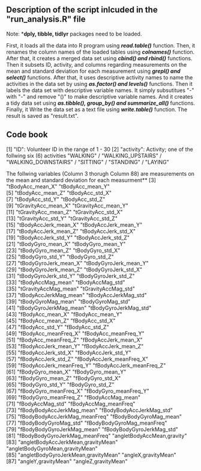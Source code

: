 ## Description of the script inlcuded in the "run_analysis.R" file

Note: ***dply, tibble, tidlyr** packages need to be loaded.

First, it loads all the data into R program using ***read.table()*** function.
Then, it renames the column names of the loaded tables using ***colnames()*** function.
After that, it creates a merged data set using ***cbind() and rbind()*** functions.
Then it subsets ID, activity, and columns regarding measurements on the mean and standard deviation for each measurement using ***grepl() and select()*** functions.
After that, it uses descriptive activity names to name the activities in the data set by using ***as.factor() and levels()*** functions.
Then it labels the data set with descriptive variable names. It simply subsutitues "-" with "-" and remove "()" to make descriptive variable names.
And it creates a tidy data set using ***as.tibble(), group_by() and summarize_all()*** functions.
Finally, it Write the data set as a text file using ***write.table()*** function. The result is saved as "result.txt".

## Code book
 [1] "ID": Volunteer ID in the range of 1 - 30
 [2] "activity": Activity; one of the follwing six (6) activities 
"WALKING" / "WALKING_UPSTAIRS" / "WALKING_DOWNSTAIRS" / "SITTING" / "STANDING" / "LAYING"  
 
The follwing variables (Column 3 thorugh Column 88) are measurements on the mean and standard deviation for each measurment**
 [3] "tBodyAcc_mean_X"                    "tBodyAcc_mean_Y"                   
 [5] "tBodyAcc_mean_Z"                    "tBodyAcc_std_X"                    
 [7] "tBodyAcc_std_Y"                     "tBodyAcc_std_Z"                    
 [9] "tGravityAcc_mean_X"                 "tGravityAcc_mean_Y"                
[11] "tGravityAcc_mean_Z"                 "tGravityAcc_std_X"                 
[13] "tGravityAcc_std_Y"                  "tGravityAcc_std_Z"                 
[15] "tBodyAccJerk_mean_X"                "tBodyAccJerk_mean_Y"               
[17] "tBodyAccJerk_mean_Z"                "tBodyAccJerk_std_X"                
[19] "tBodyAccJerk_std_Y"                 "tBodyAccJerk_std_Z"                
[21] "tBodyGyro_mean_X"                   "tBodyGyro_mean_Y"                  
[23] "tBodyGyro_mean_Z"                   "tBodyGyro_std_X"                   
[25] "tBodyGyro_std_Y"                    "tBodyGyro_std_Z"                   
[27] "tBodyGyroJerk_mean_X"               "tBodyGyroJerk_mean_Y"              
[29] "tBodyGyroJerk_mean_Z"               "tBodyGyroJerk_std_X"               
[31] "tBodyGyroJerk_std_Y"                "tBodyGyroJerk_std_Z"               
[33] "tBodyAccMag_mean"                   "tBodyAccMag_std"                   
[35] "tGravityAccMag_mean"                "tGravityAccMag_std"                
[37] "tBodyAccJerkMag_mean"               "tBodyAccJerkMag_std"               
[39] "tBodyGyroMag_mean"                  "tBodyGyroMag_std"                  
[41] "tBodyGyroJerkMag_mean"              "tBodyGyroJerkMag_std"              
[43] "fBodyAcc_mean_X"                    "fBodyAcc_mean_Y"                   
[45] "fBodyAcc_mean_Z"                    "fBodyAcc_std_X"                    
[47] "fBodyAcc_std_Y"                     "fBodyAcc_std_Z"                    
[49] "fBodyAcc_meanFreq_X"                "fBodyAcc_meanFreq_Y"               
[51] "fBodyAcc_meanFreq_Z"                "fBodyAccJerk_mean_X"               
[53] "fBodyAccJerk_mean_Y"                "fBodyAccJerk_mean_Z"               
[55] "fBodyAccJerk_std_X"                 "fBodyAccJerk_std_Y"                
[57] "fBodyAccJerk_std_Z"                 "fBodyAccJerk_meanFreq_X"           
[59] "fBodyAccJerk_meanFreq_Y"            "fBodyAccJerk_meanFreq_Z"           
[61] "fBodyGyro_mean_X"                   "fBodyGyro_mean_Y"                  
[63] "fBodyGyro_mean_Z"                   "fBodyGyro_std_X"                   
[65] "fBodyGyro_std_Y"                    "fBodyGyro_std_Z"                   
[67] "fBodyGyro_meanFreq_X"               "fBodyGyro_meanFreq_Y"              
[69] "fBodyGyro_meanFreq_Z"               "fBodyAccMag_mean"                  
[71] "fBodyAccMag_std"                    "fBodyAccMag_meanFreq"              
[73] "fBodyBodyAccJerkMag_mean"           "fBodyBodyAccJerkMag_std"           
[75] "fBodyBodyAccJerkMag_meanFreq"       "fBodyBodyGyroMag_mean"             
[77] "fBodyBodyGyroMag_std"               "fBodyBodyGyroMag_meanFreq"         
[79] "fBodyBodyGyroJerkMag_mean"          "fBodyBodyGyroJerkMag_std"          
[81] "fBodyBodyGyroJerkMag_meanFreq"      "angletBodyAccMean,gravity"         
[83] "angletBodyAccJerkMean,gravityMean"  "angletBodyGyroMean,gravityMean"    
[85] "angletBodyGyroJerkMean,gravityMean" "angleX,gravityMean"                
[87] "angleY,gravityMean"                 "angleZ,gravityMean"

